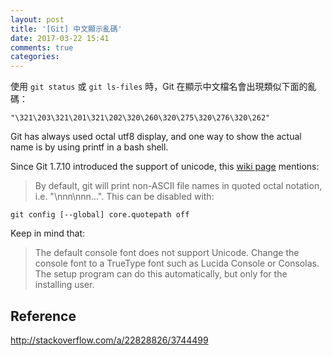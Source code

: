 ```yaml
---
layout: post
title: '[Git] 中文顯示亂碼'
date: 2017-03-22 15:41
comments: true
categories: 
---
```

使用 `git status` 或 `git ls-files` 時，Git 在顯示中文檔名會出現類似下面的亂碼：

`"\321\203\321\201\321\202\320\260\320\275\320\276\320\262"`


Git has always used octal utf8 display, and one way to show the actual name is by using printf in a bash shell.

Since Git 1.7.10 introduced the support of unicode, this [wiki page](https://github.com/msysgit/msysgit/wiki/Git-for-Windows-Unicode-Support) mentions:

> By default, git will print non-ASCII file names in quoted octal notation, i.e. "\nnn\nnn...". This can be disabled with:

```
git config [--global] core.quotepath off
```

Keep in mind that:

> The default console font does not support Unicode. Change the console font to a TrueType font such as Lucida Console or Consolas.
> The setup program can do this automatically, but only for the installing user.

## Reference

http://stackoverflow.com/a/22828826/3744499
